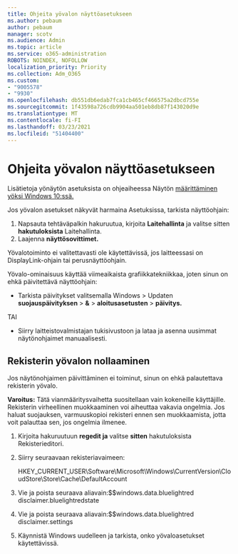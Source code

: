 ```yaml
---
title: Ohjeita yövalon näyttöasetukseen
ms.author: pebaum
author: pebaum
manager: scotv
ms.audience: Admin
ms.topic: article
ms.service: o365-administration
ROBOTS: NOINDEX, NOFOLLOW
localization_priority: Priority
ms.collection: Adm_O365
ms.custom:
- "9005578"
- "9930"
ms.openlocfilehash: db551db6edab7fca1cb465cf466575a2dbcd755e
ms.sourcegitcommit: 1f43598a726cdb9904aa501eb8db87f143020d9e
ms.translationtype: MT
ms.contentlocale: fi-FI
ms.lasthandoff: 03/23/2021
ms.locfileid: "51404400"
---
```

# <a name="help-with-the-night-light-display-setting"></a>Ohjeita yövalon näyttöasetukseen

Lisätietoja yönäytön asetuksista on ohjeaiheessa Näytön [määrittäminen yöksi Windows 10:ssä.](https://support.microsoft.com/windows/set-your-display-for-night-time-in-windows-10-18fe903a-e0a1-8326-4c68-fd23d7aaf136)

Jos yövalon asetukset näkyvät harmaina Asetuksissa, tarkista näyttöohjain: 

1. Napsauta tehtäväpalkin hakuruutua, kirjoita **Laitehallinta** ja valitse sitten **hakutuloksista** Laitehallinta.
1. Laajenna **näyttösovittimet.** 

Yövalotoiminto ei valitettavasti ole käytettävissä, jos laitteessasi on DisplayLink-ohjain tai perusnäyttöohjain.

Yövalo-ominaisuus käyttää viimeaikaista grafiikkatekniikkaa, joten sinun on ehkä päivitettävä näyttöohjain:  

- Tarkista päivitykset valitsemalla Windows  >  Updaten **suojauspäivityksen**  >  **&**  >  **aloitusasetusten**  >  **päivitys.**  

TAI

- Siirry laitteistovalmistajan tukisivustoon ja lataa ja asenna uusimmat näytönohjaimet manuaalisesti.

## <a name="reset-night-light-in-the-registry"></a>Rekisterin yövalon nollaaminen

Jos näytönohjaimen päivittäminen ei toiminut, sinun on ehkä palautettava rekisterin yövalo.  

**Varoitus:** Tätä vianmääritysvaihetta suositellaan vain kokeneille käyttäjille. Rekisterin virheellinen muokkaaminen voi aiheuttaa vakavia ongelmia. Jos haluat suojauksen, varmuuskopioi rekisteri ennen sen muokkaamista, jotta voit palauttaa sen, jos ongelmia ilmenee.

1. Kirjoita hakuruutuun **regedit ja** valitse **sitten** hakutuloksista Rekisterieditori.

1. Siirry seuraavaan rekisteriavaimeen: 

    HKEY_CURRENT_USER\Software\Microsoft\Windows\CurrentVersion\CloudStore\Store\Cache\DefaultAccount

1. Vie ja poista seuraava aliavain:$$windows.data.bluelightred disclaimer.bluelightredstate

1. Vie ja poista seuraava aliavain:$$windows.data.bluelightred disclaimer.settings

1. Käynnistä Windows uudelleen ja tarkista, onko yövaloasetukset käytettävissä.


